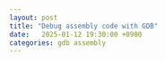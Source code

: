 ```yaml
---
layout: post
title: "Debug assembly code with GDB"
date:   2025-01-12 19:30:00 +0900
categories: gdb assembly
---
```


## 
